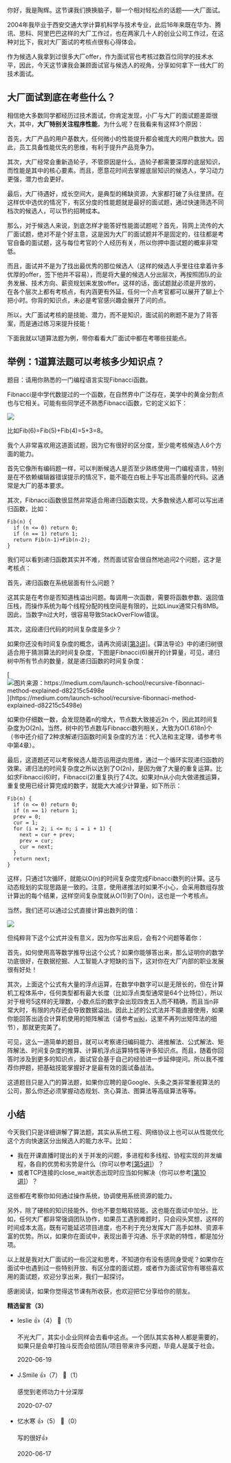 你好，我是陶辉。这节课我们换换脑子，聊一个相对轻松点的话题——大厂面试。

2004年我毕业于西安交通大学计算机科学与技术专业，此后16年来既在华为、腾讯、思科、阿里巴巴这样的大厂工作过，也在两家几十人的创业公司工作过，在这种对比下，我对大厂面试的考核点很有心得体会。

作为候选人我拿到过很多大厂offer，作为面试官也考核过数百位同学的技术水平，因此，今天这节课我会兼顾面试官与候选人的视角，分享如何拿下一线大厂的技术面试。

## 大厂面试到底在考些什么？

相信绝大多数同学都经历过技术面试，你肯定发现，小厂与大厂的面试题差距很大，其中，**大厂特别关注程序性能**，为什么呢？在我看来有这样3个原因：

首先，大厂产品的用户基数大，任何微小的性能提升都会被庞大的用户数放大。因此，员工具备性能优先的思维，有利于提升产品竞争力。

其次，大厂经常会重新造轮子，不管原因是什么，造轮子都需要深厚的底层知识，而性能是其中的核心要素。而且，愿意花时间去掌握底层知识的候选人，学习动力更强，潜力也会更好。

最后，大厂待遇好，成长空间大，是典型的稀缺资源，大家都打破了头往里挤。在这样优中选优的情况下，有区分度的性能题就是最好的面试题，通过快速筛选不同档次的候选人，可以节约招聘成本。

那么，对于候选人来说，到底怎样才能答好性能面试题呢？首先，背网上流传的大厂面试题，绝对不是个好主意，这是因为大厂的面试题并不是固定的，往往都是考官自备的面试题，这与每位考官的个人经历有关，所以你押中面试题的概率非常低。

而且，面试并不是为了找出最优秀的那位候选人（这样的候选人手里往往拿着许多优厚的offer，签下他并不容易），而是将大量的候选人分出层次，再按照团队的业务发展、技术方向、薪资规划来发放offer。这样的话，面试题就必须是开放的，在各个层次上都有考核点，有内涵更有外延，任何一个点考官都可以展开了聊上个把小时。你背的知识点，未必是考官感兴趣会展开了问的点。

所以，大厂面试考核的是技能、潜力，而不是知识，面试前的刷题不是为了背答案，而是通过练习来提升技能！

下面我就以1道算法题为例，带你看看大厂面试中都在考哪些技能点。

## 举例：1道算法题可以考核多少知识点？

题目：请用你熟悉的一门编程语言实现Fibnacci函数。

Fibnacci是中学代数提过的一个函数，在自然界中广泛存在，美学中的黄金分割点也与它相关。可能有些同学还不熟悉Fibnacci函数，它的定义如下：

![](https://static001.geekbang.org/resource/image/fc/03/fc992b73d1ac9c00d2a377a746f46803.png?wh=1026%2A267)

比如Fib(6)=Fib(5)+Fib(4)=5+3=8。

我个人非常喜欢用这道面试题，因为它有很好的区分度，至少能考核候选人6个方面的能力。

首先它像所有编码题一样，可以判断候选人是否至少熟练使用一门编程语言，特别是在不依赖编辑器错误提示的情况下，能不能在白板上手写出高质量的代码。这通常是大厂的基本要求。

其次，Fibnacci函数很显然非常适合用递归函数实现，大多数候选人都可以写出递归函数，比如：

```
Fib(n) {
  if (n <= 0) return 0;
  if (n == 1) return 1;
  return Fib(n-1)+Fib(n-2);
}
```

我们可以看到递归函数其实并不难，然而面试官会很自然地追问2个问题，这才是考核点：

首先，递归函数在系统层面有什么问题？

这其实是在考你是否知道栈溢出问题。每调用一次函数，需要将函数参数、返回值压栈，而操作系统为每个线程分配的栈空间是有限的，比如Linux通常只有8MB。因此，当数字n过大时，很容易导致StackOverFlow错误。

其次，这段递归代码的时间复杂度是多少？

如果你还没有时间复杂度的概念，请再次阅读[\[第3讲\]](https://time.geekbang.org/column/article/232351)。《算法导论》中的递归树很适合用于猜测算法的时间复杂度，下图是Fibnacci(6)展开的计算量，可见，递归树中所有节点的数量，就是递归函数的时间复杂度：

[![](https://static001.geekbang.org/resource/image/83/ca/83dd19f2399619474e6abb224714beca.png?wh=925%2A404 "图片来源：https://medium.com/launch-school/recursive-fibonnaci-method-explained-d82215c5498e")](https://medium.com/launch-school/recursive-fibonnaci-method-explained-d82215c5498e)

如果你仔细数一数，会发现随着n的增大，节点数大致接近2n 个，因此其时间复杂度为O(2n)。当然，树中的节点数与Fibnacci数列相关，大致为O(1.618n)个（书中还介绍了2种求解递归函数时间复杂度的方法：代入法和主定理，请参考书中第4章）。

最后，这道题还可以考察候选人能否运用逆向思维，通过一个循环实现递归函数的效果。递归法的时间复杂度之所以达到了O(2n)，是因为做了大量的重复运算。比如求Fibnacci(6)时，Fibnacci(2)重复执行了4次。如果对n从小向大做递推运算，重复使用已经计算完成的数字，就能大大减少计算量，如下所示：

```
Fib(n) {
  if (n <= 0) return 0;
  if (n == 1) return 1;
  prev = 0;
  cur = 1;
  for (i = 2; i <= n; i = i + 1) {
    next = cur + prev;
    prev = cur;
    cur = next;
  }
  return next;
}
```

这样，只通过1次循环，就能以O(n)的时间复杂度完成Fibnacci数列的计算。这与动态规划的实现思路是一致的。注意，使用递推法时如果不小心，会采用数组存放计算出的每个结果，这样空间复杂度就从O(1)到了O(n)，这也是一个考核点。

当然，我们还可以通过公式直接计算出数列的值：

![](https://static001.geekbang.org/resource/image/a3/f5/a3a4f74473a79053d8b6d32acb2f80f5.png?wh=770%2A149)

但纯粹背下这个公式并没有意义，因为你写出来后，会有2个问题等着你：

首先，如何使用高等数学推导出这个公式？如果你能够答出来，那么证明你的数学功底很好，在数据挖掘、人工智能人才短缺的当下，这对你在大厂内部的职业发展很有好处！

其次，上面这个公式有大量的浮点运算，在数学中数字可以是无限长的，但在计算机工程体系中，任何类型都有最大长度（比如浮点类型通常是64个比特位），所以对于根号5这样的无理数，小数点后的数字会出现四舍五入而不精确，而且当n非常大时，有限的内存还会导致数据溢出。因此上述的公式法并不能直接使用，如果你能回答出适合计算机使用的矩阵解法（请参考[wiki](https://en.wikipedia.org/wiki/Fibonacci_number)，这里不再列出矩阵法的细节），那就更完美了。

可见，这么一道简单的题目，就可以考察递归编码能力、递推解法、公式解法、矩阵解法、时间复杂度的推算、计算机浮点运算特性等许多知识点。而且，随着你回答时涉及到更多的知识点，面试官会基于自己的经验进一步延伸提问。所以我不推荐你押题，把基础技能掌握好才是最有效的面试备战法。

这道题目只是入门的算法题，如果你应聘的是Google、头条之类非常重视算法的公司，那么你还必须掌握动态规划、贪心算法、图算法等高级算法等等。

## 小结

今天我们只是详细讲解了算法题，其实从系统工程、网络协议上也可以从性能优化这个方向快速区分出候选人的能力水平。比如：

- 我在开课直播时提出的关于并发的问题，多进程和多线程、协程实现的并发编程，各自的优势和劣势是什么（你可以参考[\[第5讲\]](https://time.geekbang.org/column/article/233629)）？
- 或者TCP连接的close\_wait状态出现时应当如何解决（你可以参考[\[第10讲\]](https://time.geekbang.org/column/article/238388)）？

这些都在考察你如何通过操作系统，协调使用系统资源的能力。

另外，除了硬核的知识技能外，你也不要忽略软技能，这也能在面试中加分。比如，任何大厂都非常强调团队协作，如果员工遇到难题时，只会闷头冥想，这样的时间成本太高，既有可能延迟项目进度，也不利于充分发挥大厂高手如林、资源丰富的优势。所以，如果你在面试中，表现出善于沟通、乐于求助的特性，都是加分项。

以上就是我对大厂面试的一些沉淀和思考，不知道你有没有感同身受呢？如果你在面试中也遇到过一些特别开放、有区分度的面试题，或者作为面试官你有哪些喜欢用的面试题，欢迎分享出来，我们一起探讨。

感谢阅读，如果你觉得这节课有所收获，也欢迎把它分享给你的朋友。
<div><strong>精选留言（3）</strong></div><ul>
<li><span>leslie</span> 👍（4） 💬（1）<p>不光大厂，其实小企业同样会去看中这点。一个团队其实各种人都是需要的，如果只是会单打独斗反而会给团队&#47;项目带来许多问题，毕竟人是属于社会。</p>2020-06-19</li><br/><li><span>J.Smile</span> 👍（7） 💬（1）<p>感觉到老师功力十分深厚</p>2020-07-07</li><br/><li><span>忆水寒</span> 👍（5） 💬（0）<p>写的很好👍</p>2020-06-17</li><br/>
</ul>